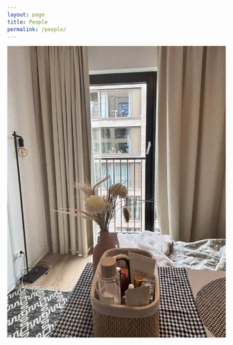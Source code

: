 ```yaml
---
layout: page
title: People
permalink: /people/
---
```



<img src="/assets/images/nha.jpg" class="img-thumbnail" alt="anh">
 
